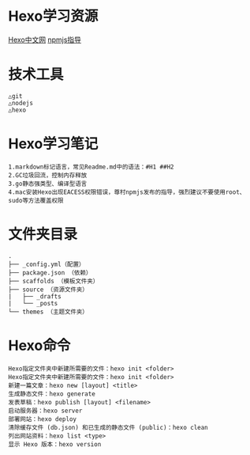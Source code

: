 # Hexo学习资源
[Hexo中文网](https://hexo.io/zh-cn/docs/index.html) 
[npmjs指导](https://docs.npmjs.com/resolving-eacces-permissions-errors-when-installing-packages-globally)

# 技术工具
```
△git
△nodejs
△hexo
```

# Hexo学习笔记
```
1.markdown标记语言，常见Readme.md中的语法：#H1 ##H2
2.GC垃圾回流，控制内存释放
3.go静态强类型、编译型语言
4.mac安装Hexo出现EACESS权限错误，尊村npmjs发布的指导，强烈建议不要使用root、sudo等方法覆盖权限
```

# 文件夹目录
```
.
├── _config.yml（配置）
├── package.json （依赖）
├── scaffolds （模板文件夹）
├── source （资源文件夹）
|   ├── _drafts
|   └── _posts
└── themes （主题文件夹）
```

# Hexo命令
```
Hexo指定文件夹中新建所需要的文件：hexo init <folder>
Hexo指定文件夹中新建所需要的文件：hexo init <folder>
新建一篇文章：hexo new [layout] <title>
生成静态文件：hexo generate
发表草稿：hexo publish [layout] <filename>
启动服务器：hexo server
部署网站：hexo deploy
清除缓存文件 (db.json) 和已生成的静态文件 (public)：hexo clean
列出网站资料：hexo list <type>
显示 Hexo 版本：hexo version
```

